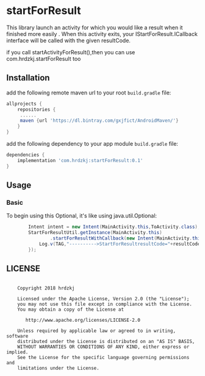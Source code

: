 # startForResult

This library launch an activity for which you would like a result when it finished more easily .
When this activity exits, your IStartForResult.ICallback interface will be called
with the given resultCode.

if you call startActivityForResult(),then you can use com.hrdzkj.startForResult too

## Installation

add the following remote maven url to your root `build.gradle` file:
```groovy
allprojects {
    repositories {
     ......
     maven {url 'https://dl.bintray.com/gxjfict/AndroidMaven/'}
    }
}
```
add the following dependency to your app module `build.gradle`  file:
```groovy
dependencies {
    implementation 'com.hrdzkj:startForResult:0.1'
}
```
## Usage

### Basic

To begin using this Optional, it's like using java.util.Optional:


```java
        Intent intent = new Intent(MainActivity.this,ToActivity.class);
        StartForResultUtil.getInstance(MainActivity.this)
                .startForResultWithCallback(new Intent(MainActivity.this,ToActivity.class), (resultCode, data) -> {
            Log.v(TAG,"---------->StartForResultresultCode="+resultCode);
        });

```

## LICENSE
```

    Copyright 2018 hrdzkj

    Licensed under the Apache License, Version 2.0 (the "License");
    you may not use this file except in compliance with the License.
    You may obtain a copy of the License at

       http://www.apache.org/licenses/LICENSE-2.0

    Unless required by applicable law or agreed to in writing, software
    distributed under the License is distributed on an "AS IS" BASIS,
    WITHOUT WARRANTIES OR CONDITIONS OF ANY KIND, either express or implied.
    See the License for the specific language governing permissions and
    limitations under the License.

```
